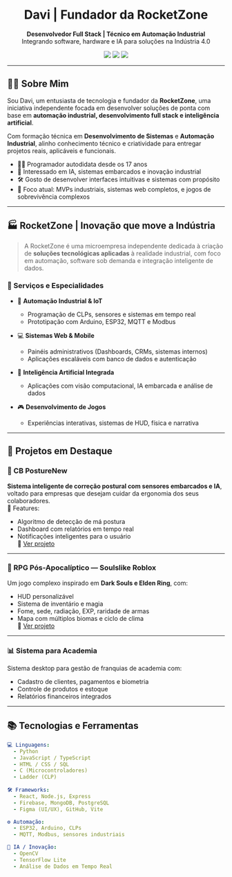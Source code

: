 <h1 align="center">Davi | Fundador da RocketZone</h1>

<p align="center">
  <strong>Desenvolvedor Full Stack | Técnico em Automação Industrial</strong><br/>
  Integrando software, hardware e IA para soluções na Indústria 4.0
</p>

<p align="center">
  <img src="https://img.shields.io/badge/Founder-RocketZone-black?style=for-the-badge&logo=github">
  <img src="https://img.shields.io/badge/Automação-Industrial-blue?style=for-the-badge&logo=gear">
  <img src="https://img.shields.io/badge/Inovação-e-Tecnologia-red?style=for-the-badge&logo=code">
</p>

---

## 🧑‍💼 Sobre Mim

Sou Davi, um entusiasta de tecnologia e fundador da **RocketZone**, uma iniciativa independente focada em desenvolver soluções de ponta com base em **automação industrial, desenvolvimento full stack e inteligência artificial**.

Com formação técnica em **Desenvolvimento de Sistemas** e **Automação Industrial**, alinho conhecimento técnico e criatividade para entregar projetos reais, aplicáveis e funcionais.

- 👨‍💻 Programador autodidata desde os 17 anos
- 🧠 Interessado em IA, sistemas embarcados e inovação industrial
- 🛠️ Gosto de desenvolver interfaces intuitivas e sistemas com propósito
- 🚧 Foco atual: MVPs industriais, sistemas web completos, e jogos de sobrevivência complexos

---

## 🏭 RocketZone | Inovação que move a Indústria

> A RocketZone é uma microempresa independente dedicada à criação de **soluções tecnológicas aplicadas** à realidade industrial, com foco em automação, software sob demanda e integração inteligente de dados.

### 🔧 Serviços e Especialidades

- 📡 **Automação Industrial & IoT**
  - Programação de CLPs, sensores e sistemas em tempo real
  - Prototipação com Arduino, ESP32, MQTT e Modbus

- 💻 **Sistemas Web & Mobile**
  - Painéis administrativos (Dashboards, CRMs, sistemas internos)
  - Aplicações escaláveis com banco de dados e autenticação

- 🧠 **Inteligência Artificial Integrada**
  - Aplicações com visão computacional, IA embarcada e análise de dados

- 🎮 **Desenvolvimento de Jogos**
  - Experiências interativas, sistemas de HUD, física e narrativa

---

## 📌 Projetos em Destaque

### 🔷 CB PostureNew
**Sistema inteligente de correção postural com sensores embarcados e IA**, voltado para empresas que desejam cuidar da ergonomia dos seus colaboradores.  
🧠 Features:
- Algoritmo de detecção de má postura
- Dashboard com relatórios em tempo real
- Notificações inteligentes para o usuário  
🔗 [Ver projeto](https://github.com/seu-usuario/posturenew)

---

### 🌌 RPG Pós-Apocalíptico — Soulslike Roblox
Um jogo complexo inspirado em **Dark Souls e Elden Ring**, com:
- HUD personalizável
- Sistema de inventário e magia
- Fome, sede, radiação, EXP, raridade de armas
- Mapa com múltiplos biomas e ciclo de clima  
🔗 [Ver projeto](https://github.com/seu-usuario/meu-rpg)

---

### 📊 Sistema para Academia
Sistema desktop para gestão de franquias de academia com:
- Cadastro de clientes, pagamentos e biometria
- Controle de produtos e estoque
- Relatórios financeiros integrados

---

## 📚 Tecnologias e Ferramentas

```yaml
💻 Linguagens:
  - Python
  - JavaScript / TypeScript
  - HTML / CSS / SQL
  - C (Microcontroladores)
  - Ladder (CLP)
  
🛠️ Frameworks:
  - React, Node.js, Express
  - Firebase, MongoDB, PostgreSQL
  - Figma (UI/UX), GitHub, Vite

⚙️ Automação:
  - ESP32, Arduino, CLPs
  - MQTT, Modbus, sensores industriais

🧠 IA / Inovação:
  - OpenCV
  - TensorFlow Lite
  - Análise de Dados em Tempo Real
